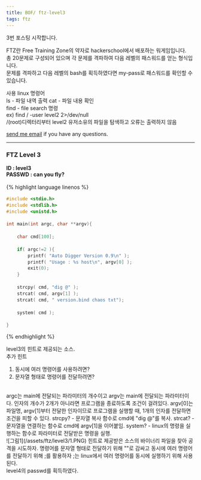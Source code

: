```yaml
---
title: BOF/ ftz-level3
tags: ftz
---
```


3번 포스팅 시작합니다.

FTZ란 Free Training Zone의 약자로 hackerschool에서 배포하는 워게임입니다.  
총 20문제로 구성되어 있으며 각 문제를 격파하여 다음 레벨의 패스워드를 얻는 형식입니다.  
문제를 격파하고 다음 레벨의 bash를 획득하였다면 my-pass로 패스워드를 확인할 수 있습니다.  

사용 linux 명령어  
ls - 파일 내역 출력
cat - 파일 내용 확인  
find - file search 명령  
ex) find / -user level2 2>/dev/null  
/(root)디렉터리부터 level2 유저소유의 파일을 탐색하고 오류는 출력하지 않음

 [send me email](mailto:jewel7492@gmail.com) if you have any questions.

<!--more-->

---
### FTZ Level 3
**ID : level3**  
**PASSWD : can you fly?**         
<br />
{% highlight language linenos %}  
```C
#include <stdio.h>
#include <stdlib.h>
#include <unistd.h>

int main(int argc, char **argv){

    char cmd[100];

    if( argc!=2 ){
        printf( "Auto Digger Version 0.9\n" );
        printf( "Usage : %s host\n", argv[0] );
        exit(0);
    }

    strcpy( cmd, "dig @" );
    strcat( cmd, argv[1] );
    strcat( cmd, " version.bind chaos txt");

    system( cmd );

}
```  
{% endhighlight %}

level3의 힌트로 제공되는 소스.  
추가 힌트  
1. 동시에 여러 명령어를 사용하려면?  
2. 문자열 형태로 명령어를 전달하려면?  
  
<br />
argc는 main에 전달되는 파라미터의 개수이고 argv는 main에 전달되는 파라미터이다.  
인자의 개수가 2개가 아니라면 프로그램을 종료하도록 조건이 걸려있다.  
argv[0]는 파일명, argv[1]부터 전달한 인자이므로 프로그램을 실행할 때, 1개의 인자를 전달하면 조건을 피할 수 있다.  
strcpy? - 문자열 복사 함수로 cmd에 "dig @"를 복사.  
strcat? - 문자열을 연결하는 함수로 cmd에 argv[1]을 이어붙임.  
system? - linux의 명령을 실행하는 함수로 파라미터로 전달받은 명령을 실행.  

<br />
![그림1](/assets/ftz/level3/1.PNG)  
힌트로 제공받은 소스의 바이너리 파일을 찾아 공격을 시도하자.  
명령어를 문자열 형태로 전달하기 위해 ""로 감싸고 동시에 여러 명령어를 전달하기 위해 ;를 활용하자  
;는 linux에서 여러 명령어를 동시에 실행하기 위해 사용된다.  
<br />
level4의 passwd를 획득하였다.
